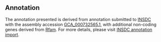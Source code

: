 

Annotation
----------

The annotation presented is derived from annotation submitted to
[INSDC](http://www.insdc.org) with the assembly accession
[GCA\_000732565.1](http://www.ebi.ac.uk/ena/data/view/GCA_000732565.1),
with additional non-coding genes derived from
[Rfam](http://rfam.xfam.org/). For more details, please visit [INSDC
annotation
import](http://ensemblgenomes.org/info/data/insdc_annotation).
